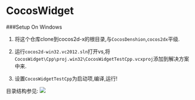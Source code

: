 CocosWidget
===========



###Setup On Windows

1. 将这个仓库clone到cocos2d-x的根目录,与``CocosDenshion``,``cocos2dx``平级.

2. 运行``cocos2d-win32.vc2012.sln``打开vs,将``CocosWidget\Cpp\proj.win32\CocosWidgetTestCpp.vcxproj``添加到解决方案中来.

3. 设置``CocosWidgetTestCpp``为启动项,编译,运行!

目录结构参见:
![][1]


[1]:http://ww3.sinaimg.cn/large/7f870d23jw1ebus8d8xfcj20520brwes.jpg